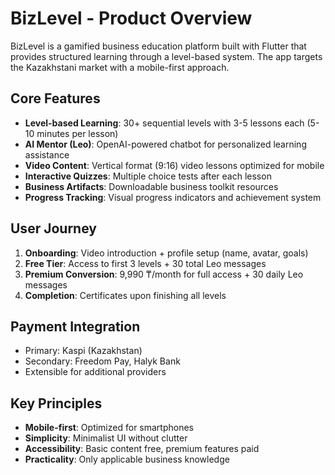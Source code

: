 # BizLevel - Product Overview

BizLevel is a gamified business education platform built with Flutter that provides structured learning through a level-based system. The app targets the Kazakhstani market with a mobile-first approach.

## Core Features
- **Level-based Learning**: 30+ sequential levels with 3-5 lessons each (5-10 minutes per lesson)
- **AI Mentor (Leo)**: OpenAI-powered chatbot for personalized learning assistance
- **Video Content**: Vertical format (9:16) video lessons optimized for mobile
- **Interactive Quizzes**: Multiple choice tests after each lesson
- **Business Artifacts**: Downloadable business toolkit resources
- **Progress Tracking**: Visual progress indicators and achievement system

## User Journey
1. **Onboarding**: Video introduction + profile setup (name, avatar, goals)
2. **Free Tier**: Access to first 3 levels + 30 total Leo messages
3. **Premium Conversion**: 9,990 ₸/month for full access + 30 daily Leo messages
4. **Completion**: Certificates upon finishing all levels

## Payment Integration
- Primary: Kaspi (Kazakhstan)
- Secondary: Freedom Pay, Halyk Bank
- Extensible for additional providers

## Key Principles
- **Mobile-first**: Optimized for smartphones
- **Simplicity**: Minimalist UI without clutter
- **Accessibility**: Basic content free, premium features paid
- **Practicality**: Only applicable business knowledge